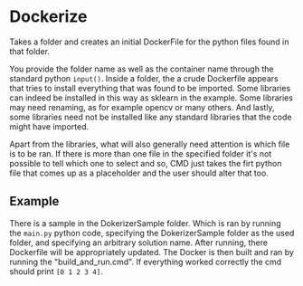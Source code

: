# Dockerize
Takes a folder and creates an initial DockerFile for the python files found in that folder. 

You provide the folder name as well as the container name through the standard python ```input()```. Inside a folder, the a crude Dockerfile appears that tries to install everything that was found to be imported. Some libraries can indeed be installed in this way as sklearn in the example. Some libraries may need renaming, as for example opencv or many others. And lastly, some libraries need not be installed like any standard libraries that the code might have imported. 

Apart from the libraries, what will also generally need attention is which file is to be ran. If there is more than one file in the specified folder it's not possible to tell which one to select and so, CMD just takes the firt python file that comes up as a placeholder and the user should alter that too. 

## Example

There is a sample in the DokerizerSample folder. Which is ran by running the ```main.py``` python code, specifying the DokerizerSample folder as the used folder, and specifying an arbitrary solution name. After running, there Dockerfile will be appropriately updated. The Docker is then built and ran by running the "build_and_run.cmd". If everything worked correctly the cmd should print ```[0 1 2 3 4]```.
